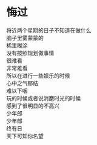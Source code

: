 # 悔过
将近两个星期的日子不知道在做什么  
脑子里雾蒙蒙的  
稀里糊涂  
没有按照规划做事情  
很难看  
非常难看  
所以在进行一些娱乐的时候  
心中之气郁结  
难以下咽  
玩的时候或者说消磨时光的时候  
感到了很明显的不高兴  
少年郎  
少年郎  
终有日  
天下可知你名望  
